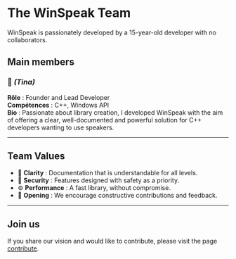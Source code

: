 # The WinSpeak Team

WinSpeak is passionately developed by a 15-year-old developer with no collaborators.

## Main members

### 👤 *(Tina)*
**Rôle** : Founder and Lead Developer <br>
**Compétences** : C++, Windows API <br>
**Bio** : Passionate about library creation, I developed WinSpeak with the aim of offering a clear, well-documented and powerful solution for C++ developers wanting to use speakers.

---

## Team Values

- 🧠 **Clarity** : Documentation that is understandable for all levels.
- 🔐 **Security** : Features designed with safety as a priority.
- ⚙️ **Performance** : A fast library, without compromise.
- 🤝 **Opening** : We encourage constructive contributions and feedback.

---

## Join us

If you share our vision and would like to contribute, please visit the page [contribute](contributing.md).
